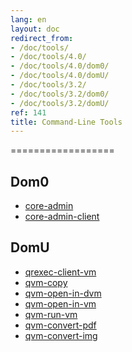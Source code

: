 ```yaml
---
lang: en
layout: doc
redirect_from:
- /doc/tools/
- /doc/tools/4.0/
- /doc/tools/4.0/dom0/
- /doc/tools/4.0/domU/
- /doc/tools/3.2/
- /doc/tools/3.2/dom0/
- /doc/tools/3.2/domU/
ref: 141
title: Command-Line Tools
---
```


==================

Dom0
----

* [core-admin](https://dev.qubes-os.org/projects/core-admin/en/latest/manpages/)
* [core-admin-client](https://dev.qubes-os.org/projects/core-admin-client/en/latest/manpages/)

DomU
----

* [qrexec-client-vm](https://github.com/QubesOS/qubes-core-qrexec/blob/master/agent/qrexec-client-vm.rst)
* [qvm-copy](https://github.com/QubesOS/qubes-core-agent-linux/blob/master/doc/vm-tools/qvm-copy.rst)
* [qvm-open-in-dvm](https://github.com/QubesOS/qubes-core-agent-linux/blob/master/doc/vm-tools/qvm-open-in-dvm.rst)
* [qvm-open-in-vm](https://github.com/QubesOS/qubes-core-agent-linux/blob/master/doc/vm-tools/qvm-open-in-vm.rst)
* [qvm-run-vm](https://github.com/QubesOS/qubes-core-agent-linux/blob/master/doc/vm-tools/qvm-run-vm.rst)
* [qvm-convert-pdf](https://github.com/QubesOS/qubes-app-linux-pdf-converter/blob/master/README.md)
* [qvm-convert-img](https://github.com/QubesOS/qubes-app-linux-img-converter/blob/master/README.md)
